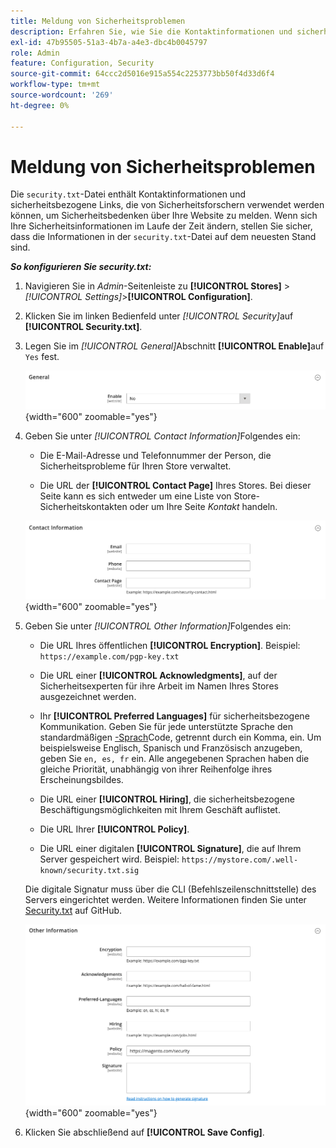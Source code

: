 ```yaml
---
title: Meldung von Sicherheitsproblemen
description: Erfahren Sie, wie Sie die Kontaktinformationen und sicherheitsbezogenen Links konfigurieren, die von Sicherheitsforschern verwendet werden können, um Sicherheitsbedenken bezüglich Ihrer Site zu melden.
exl-id: 47b95505-51a3-4b7a-a4e3-dbc4b0045797
role: Admin
feature: Configuration, Security
source-git-commit: 64ccc2d5016e915a554c2253773bb50f4d33d6f4
workflow-type: tm+mt
source-wordcount: '269'
ht-degree: 0%

---
```


# Meldung von Sicherheitsproblemen

Die `security.txt`-Datei enthält Kontaktinformationen und sicherheitsbezogene Links, die von Sicherheitsforschern verwendet werden können, um Sicherheitsbedenken über Ihre Website zu melden. Wenn sich Ihre Sicherheitsinformationen im Laufe der Zeit ändern, stellen Sie sicher, dass die Informationen in der `security.txt`-Datei auf dem neuesten Stand sind.

**_So konfigurieren Sie security.txt:_**

1. Navigieren Sie in _Admin_-Seitenleiste zu **[!UICONTROL Stores]** > _[!UICONTROL Settings]_>**[!UICONTROL Configuration]**.

1. Klicken Sie im linken Bedienfeld unter _[!UICONTROL Security]_&#x200B;auf **[!UICONTROL Security.txt]**.

1. Legen Sie im _[!UICONTROL General]_&#x200B;Abschnitt **[!UICONTROL Enable]**&#x200B;auf `Yes` fest.

   ![Allgemeine Sicherheitskonfiguration](../configuration-reference/security/assets/txt-general.png){width="600" zoomable="yes"}

1. Geben Sie unter _[!UICONTROL Contact Information]_&#x200B;Folgendes ein:

   - Die E-Mail-Adresse und Telefonnummer der Person, die Sicherheitsprobleme für Ihren Store verwaltet.

   - Die URL der **[!UICONTROL Contact Page]** Ihres Stores. Bei dieser Seite kann es sich entweder um eine Liste von Store-Sicherheitskontakten oder um Ihre Seite _Kontakt_ handeln.

   ![Konfiguration der Kontaktinformationen](../configuration-reference/security/assets/txt-contact-info.png){width="600" zoomable="yes"}

1. Geben Sie unter _[!UICONTROL Other Information]_&#x200B;Folgendes ein:

   - Die URL Ihres öffentlichen **[!UICONTROL Encryption]**. Beispiel: `https://example.com/pgp-key.txt`

   - Die URL einer **[!UICONTROL Acknowledgments]**, auf der Sicherheitsexperten für ihre Arbeit im Namen Ihres Stores ausgezeichnet werden.

   - Ihr **[!UICONTROL Preferred Languages]** für sicherheitsbezogene Kommunikation. Geben Sie für jede unterstützte Sprache den standardmäßigen [-Sprach](https://en.wikipedia.org/wiki/List_of_ISO_639-1_codes)Code, getrennt durch ein Komma, ein. Um beispielsweise Englisch, Spanisch und Französisch anzugeben, geben Sie `en, es, fr` ein. Alle angegebenen Sprachen haben die gleiche Priorität, unabhängig von ihrer Reihenfolge ihres Erscheinungsbildes.

   - Die URL einer **[!UICONTROL Hiring]**, die sicherheitsbezogene Beschäftigungsmöglichkeiten mit Ihrem Geschäft auflistet.

   - Die URL Ihrer **[!UICONTROL Policy]**.

   - Die URL einer digitalen **[!UICONTROL Signature]**, die auf Ihrem Server gespeichert wird. Beispiel: `https://mystore.com/.well-known/security.txt.sig`

   Die digitale Signatur muss über die CLI (Befehlszeilenschnittstelle) des Servers eingerichtet werden. Weitere Informationen finden Sie unter [Security.txt](https://github.com/magento/security-package/blob/1.0-develop/Securitytxt/README.md) auf GitHub.

   ![Weitere Informationen](../configuration-reference/security/assets/txt-other-info.png){width="600" zoomable="yes"}

1. Klicken Sie abschließend auf **[!UICONTROL Save Config]**.
